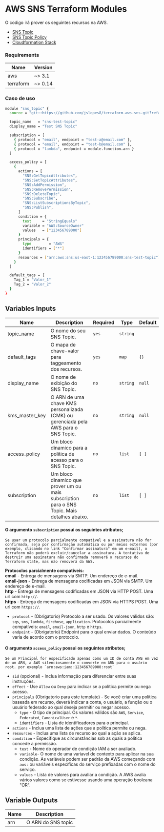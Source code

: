 # AWS SNS Terraform Modules

O codigo irá prover os seguintes recursos na AWS.

* [SNS Topic](https://registry.terraform.io/providers/hashicorp/aws/latest/docs/resources/sns_topic)
* [SNS Topic Policy](https://registry.terraform.io/providers/hashicorp/aws/latest/docs/resources/sns_topic_policy)
* [Cloudformation Stack](https://registry.terraform.io/providers/hashicorp/aws/latest/docs/resources/cloudformation_stack)

### Requirements
| Name | Version |
| ---- | ------- |
| aws | ~> 3.1 |
| terraform | ~> 0.14 |

### Caso de uso
```bash
module "sns_topic" {
  source = "git::https://github.com/jslopes8/terraform-aws-sns.git?ref=v2.0"

  topic_name   = "sns-test-topic"
  display_name = "Test SNS Topic"

  subscription = [
    { protocol = "email", endpoint = "test-a@email.com" },
    { protocol = "email", endpoint = "test-b@email.com" },
    { protocol = "lambda", endpoint = module.function.arn }
  ]

  access_policy = [
    {
      actions = [
        "SNS:GetTopicAttributes",
        "SNS:SetTopicAttributes",
        "SNS:AddPermission",
        "SNS:RemovePermission",
        "SNS:DeleteTopic",
        "SNS:Subscribe",
        "SNS:ListSubscriptionsByTopic",
        "SNS:Publish",
      ]
      condition = {
        test     = "StringEquals"
        variable = "AWS:SourceOwner"
        values   = ["123456789000"]
      }
      principals = {
        type        = "AWS"
        identifiers = ["*"]
      }
      resources = ["arn:aws:sns:us-east-1:123456789000:sns-test-topic"]
    }
  ]

  default_tags = {
    Tag_1 = "Valor_1"
    Tag_2 = "Valor_2"
  }
}
```

<!-- BEGINNING OF PRE-COMMIT-TERRAFORM DOCS HOOK -->
## Variables Inputs
| Name | Description | Required | Type | Default |
| ---- | ----------- | -------- | ---- | ------- |
| topic_name | O nome do seu SNS Topic. | `yes` | `string` | ` ` |
| default_tags | O mapa de chave-valor para taggeamento dos recursos. | `yes` | `map` | `{}` |
| display_name | O nome de exibição do SNS Topic. | `no` | `string` | `null` |
| kms_master_key | O ARN de uma chave KMS personalizada (CMK) ou gerenciada pela AWS para o SNS Topic. | `no` | `string` | `null` |
| access_policy | Um bloco dinamico para a politica de acesso para o SNS Topic. | `no` | `list` | `[ ]` |
| subscription | Um bloco dinamico que prover um ou mais subscription para o SNS Topic. Mais detalhes abaixo. | `no` | `list` | `[ ]` |

#### O argumento `subscription` possui os seguintes atributos;
```
Se usar um protocolo parcialmente compatível e a assinatura não for confirmada, seja por confirmação automática ou por meios externos (por exemplo, clicando no link "Confirmar assinatura" em um e-mail), o Terraform não poderá excluir/cancelar a assinatura. A tentativa de destruir uma assinatura não confirmada removerá o recursos do Terraform state, mas não removerá da AWS.
```
**Protocolos parcialmente compatíveis:**<br>
**email** - Entrega de mensagens via SMTP. Um endereço de e-mail.<br>
**email-json** - Entrega de mensagens codificadas em JSON via SMTP. Um endereço de e-mail.<br>
**http** - Entrega de mensagens codificadas em JSON via HTTP POST. Uma url com `http://`.<br>
**https** - Entrega de mensagens codificadas em JSON via HTTPS POST. Uma url com `https://`.<br>


- `protocol` - (Obrigatorio) Protocolo a ser usado. Os valores válidos são: `sqs`, `sms`, `lambda`, `firehose`, `application`. Protocolos parcialmente compatíveis: `email`, `email-json`, `http` e `https`.
- `endpoint` - (Obrigatorio) Endpoint para o qual enviar dados. O conteúdo varia de acordo com o protocolo.

#### O argumento `access_policy` possui os seguintes atributos;<br>
```
Se um Principal for especificado apenas como um ID de conta AWS em vez de um ARN, a AWS silenciosamente o converte em ARN para o usuário root. por exemplo `arn:aws:iam::123456789000:root`
```
- `sid` (opcional) -  Inclua informação para diferenciar entre suas instruções.
- `effect` - Use `Allow` ou `Deny` para indicar se a política permite ou nega acesso.
- `principals` (Obrigatorio para este template) - Se você criar uma política baseada em recurso, deverá indicar a conta, o usuário, a função ou o usuário federado ao qual deseja permitir ou negar acesso.
  - `type` - O tipo de principal. Os valores válidos são `AWS`, `Service`, `Federated`, `CanonicalUser` e `*`.
  - `identifiers` - Lista de identificadores para o principal.
- `actions` - Inclua uma lista de ações que a política permite ou nega.
- `resources` - Inclua uma lista de recurso ao qual a ação se aplica.
- `condition` - Especifique as circunstâncias sob as quais a política concede a permissão.
  - `test` - Nome do operador de condição IAM a ser avaliado.
  - `variable`- O nome de uma variavel de contexto para aplicar na sua condição. As variáveis podem ser padrão da AWS começando com `aws:` ou variáveis específicas do serviço prefixadas com o nome do serviço.
  - `values` - Lista de valores para avaliar a condição. A AWS avalia vários valores como se estivesse usando uma operação booleana "OR".


## Variable Outputs
<!-- END OF PRE-COMMIT-TERRAFORM DOCS HOOK -->
| Name | Description |
| ---- | ----------- |
| arn | O ARN do SNS topic |